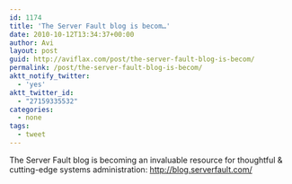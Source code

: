 ```yaml
---
id: 1174
title: 'The Server Fault blog is becom…'
date: 2010-10-12T13:34:37+00:00
author: Avi
layout: post
guid: http://aviflax.com/post/the-server-fault-blog-is-becom/
permalink: /post/the-server-fault-blog-is-becom/
aktt_notify_twitter:
  - 'yes'
aktt_twitter_id:
  - "27159335532"
categories:
  - none
tags:
  - tweet
---
```

The Server Fault blog is becoming an invaluable resource for thoughtful & cutting-edge systems administration: <a href="http://blog.serverfault.com/" rel="nofollow">http://blog.serverfault.com/</a>